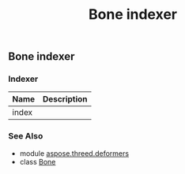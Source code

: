 ﻿---
title: Bone indexer
second_title: Aspose.3D for Python via .NET API References
description: 
type: docs
weight: 80
url: /python-net/aspose.threed.deformers/bone/__getitem__/
is_root: false
---

## Bone indexer

### Indexer
| Name | Description |
| :- | :- |
| index |  |



### See Also
* module [aspose.threed.deformers](../../)
* class [Bone](/3d/python-net/aspose.threed.deformers/bone)
